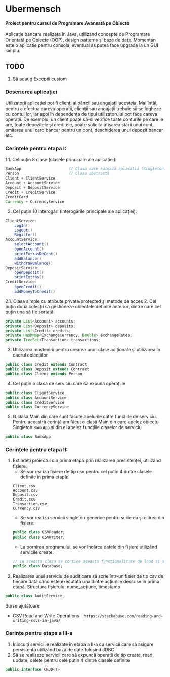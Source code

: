 # Ubermensch
#### Proiect pentru cursul de Programare Avansată pe Obiecte
Aplicatie bancara realizata in Java, utilizand concepte de Programare Orientată pe Obiecte (OOP), design patterns și baze de date. Momentan este o aplicatie pentru consola, eventual as putea face upgrade la un GUI simplu.  

## TODO
1. Să adaug Exceptii custom
   
### Descrierea aplicației
Utilizatorii aplicației pot fi clienți ai băncii sau angajații acesteia. Mai întâi, pentru a efectua
careva operații, clienții sau angajații trebuie să se logheze cu contul lor, iar apoi în dependența
de tipul utilizatorului pot face careva operații. De exemplu, un client poate să-și verifice
toate conturile pe care le are, toate depozitele și creditele, poate solicita afișarea
stării unui cont, emiterea unui card bancar pentru un cont, deschiderea unui depozit bancar etc.

### Cerințele pentru etapa I:
1.1. Cel puțin 8 clase (clasele principale ale aplicației):
```java
BankApp                     // Clasa care ruleaza aplicatia (Singleton)
Person                      // Clasa abstracta
Client + ClientService
Account + AccountService
Deposit + DepositService
Credit + CreditService
CreditCard
Currency + CurrencyService
```
2. Cel puțin 10 interogări (interogările principale ale aplicației):
```java
ClientService:
    LogIn()
    LogOut()
    Register()
AccountService:
    selectAccount()
    openAccount()
    printExtrasDeCont()
    addBalance()
    withdrawBalance()
DepositService:
    openDeposit()
    printExtras()
CreditService:
    openCredit()
    addMoneyToCredit()
```
2.1. Clase simple cu atribute private/protected și metode de acces
  2. Cel puțin doua colecții să gestioneze obiectele definite anterior, dintre care cel puțin una să fie sortată
```java
private List<Account> accounts;
private List<Deposit> deposits;
private List<Credit> credits;
private HashMap<ExchangeCurrency, Double> exchangeRates;
private TreeSet<Transaction> transactions;
```
  3. Utilizarea moștenirii pentru crearea unor clase adiționale și utilizarea în cadrul colecțiilor
```java
public class Credit extends Contract
public class Deposit extends Contract
public class Client extends Person
```
  4. Cel puțin o clasă de serviciu care să expună operațiile
```java
public class ClientService
public class AccountService
public class CreditService
public class CurrencyService
```
  5. O clasa Main din care sunt făcute apelurile către funcțiile de serviciu. Pentru aceastră cerință am făcut o clasă 
     Main din care apelez obiectul Singleton ```BankApp``` și din el apelez funcțiile claselor 
     de serviciu
```java
public class BankApp
```

### Cerințele pentru etapa II:
1. Extindeți proiectul din prima etapă prin realizarea presistenței, utilizând fișiere.
   * Se vor realiza fișiere de tip csv pentru cel puțin 4 dintre clasele definite în 
   prima etapă:
   ```
   Client.csv
   Account.csv
   Deposit.csv
   Credit.csv
   Transaction.csv
   Currency.csv
   ```
   * Se vor realiza servicii singleton generice pentru scrierea și citirea din fișiere:
   ```java
   public class CSVReader;
   public class CSVWriter;
   ```
   * La pornirea programului, se vor încărca datele din fișiere utilizând servicile create:
   ```java
   // In aceasta clasa se contine aceasta functionalitate de load si store a datelor in fisiere
   public class Database;
   ```
2. Realizarea unui serviciu de audit care să scrie într-un fișier de tip csv de fiecare dată când
este executată una dintre acțiunile descrise în prima etapă. Structura fișierulu: nume_acțiune, timestamp
```java
public class AuditService;
```
Surse ajutătoare: 
* CSV Read and Write Operations - `https://stackabuse.com/reading-and-writing-csvs-in-java/`

### Cerințe pentru etapa a III-a
1. Înlocuiți serviciile realizate în etapa a II-a cu servicii care să asigure persistența utilizând baza de date
folosind JDBC
2. Să se realizeze servicii care să expuncă operații de tip create, read, update, delete pentru cele puțin 4 dintre
clasele definite
```java
public interface CRUD<T>
```